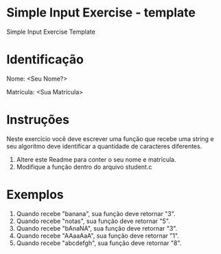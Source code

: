 # Simple Input Exercise - template
Simple Input Exercise Template

# Identificação
Nome: <Seu Nome?>

Matrícula: <Sua Matrícula>

# Instruções
Neste exercício você deve escrever uma função que recebe uma string e seu algoritmo deve identificar a quantidade de caracteres diferentes.

1. Altere este Readme para conter o seu nome e matrícula.
2. Modifique a função dentro do arquivo student.c

# Exemplos
1. Quando recebe "banana", sua função deve retornar "3".
2. Quando recebe "notas", sua função deve retornar "5".
3. Quando recebe "bAnaNA", sua função deve retornar "3".
4. Quando recebe "AAaaAaA", sua função deve retornar "1".
5. Quando recebe "abcdefgh", sua função deve retornar "8".

